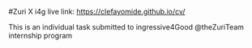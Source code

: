#Zuri X i4g
live link: https://clefayomide.github.io/cv/

This is an individual task submitted to ingressive4Good @theZuriTeam internship program
